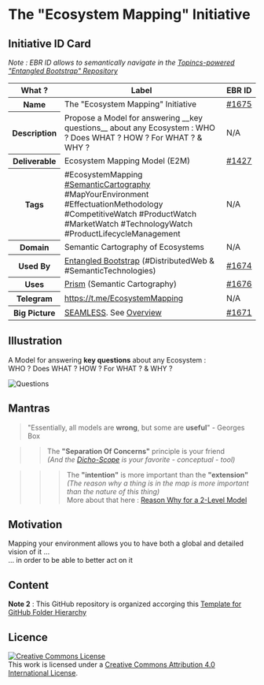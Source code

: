 The "Ecosystem Mapping" Initiative
==

Initiative ID Card
-
_Note : EBR ID allows to semantically navigate in the <a href="https://www.topincs.com/EntangledBootstrap/">Topincs-powered "Entangled Bootstrap" Repository</a>_

<table>
    <thead>
        <tr>
            <th>What ?</th>
            <th>Label</th>
            <th>EBR ID</th>
        </tr>
    </thead>
    <tbody>
    <tr>
            <th>Name</th>
            <td>The "Ecosystem Mapping" Initiative</td>
            <td><a href="https://www.topincs.com/EntangledBootstrap/1675">#1675</a></td>
        </tr>
        <tr>
            <th>Description</th>
            <td>Propose a Model for answering __key questions__ about any Ecosystem : WHO ? Does WHAT ? HOW ? For WHAT ? & WHY ?</td>
            <td>N/A</td>
        </tr>
        <tr>
            <th>Deliverable</th>
            <td>Ecosystem Mapping Model (E2M)</td>
            <td><a href="https://www.topincs.com/EntangledBootstrap/1427">#1427</a></td>
        </tr>
        <tr>
            <th>Tags</th>
            <td>#EcosystemMapping <a href="https://www.topincs.com/EntangledBootstrap/1667">#SemanticCartography</a> #MapYourEnvironment #EffectuationMethodology #CompetitiveWatch #ProductWatch #MarketWatch #TechnologyWatch #ProductLifecycleManagement</td>
            <td>N/A</td>
        </tr>
        <tr>
            <th>Domain</th>
            <td>Semantic Cartography of Ecosystems</td>
            <td>N/A</td>
        </tr>
        <tr>
            <th>Used By</th>
            <td><a href="https://github.com/iPlumb3r/EntangledBootstrap">Entangled Bootstrap</a> (#DistributedWeb & #SemanticTechnologies)</td>
            <td><a href="https://www.topincs.com/EntangledBootstrap/1674">#1674</a></td>
        </tr>
        <tr>
            <th>Uses</th>
            <td><a href="https://github.com/iPlumb3r/Prism">Prism</a> (Semantic Cartography)</td>
            <td><a href="https://www.topincs.com/EntangledBootstrap/1676">#1676</a></td>
        </tr>
        <tr>
            <th>Telegram</th>
            <td><a href="https://t.me/EcosystemMapping">https://t.me/EcosystemMapping</a></td>
            <td>N/A</td>
        </tr>
        <tr>
            <th>Big Picture</th>
            <td><a href="https://github.com/iPlumb3r/BigPicture">SEAMLESS</a>. See <a href="http://hubject.net/iPlumb3r/GitHub/BigPicture.html">Overview</a></td>
            <td><a href="https://www.topincs.com/EntangledBootstrap/1671">#1671</a></td>
        </tr>
    </tbody>
</table>

Illustration
-

A Model for answering __key questions__ about any Ecosystem :    
WHO ? Does WHAT ? HOW ? For WHAT ? & WHY ?

![Questions](https://github.com/iPlumb3r/EcosystemMappingModel/blob/master/images/Who-DoesWhat-How-ForWhat-Why.png)

Mantras
-
> "Essentially, all models are __wrong__, but some are __useful__" - Georges Box

>> The __"Separation Of Concerns"__ principle is your friend   
_(And the <a href="https://github.com/iPlumb3r/Dicho-Scope/blob/master/Introduction_EN.md">Dicho-Scope</a> is your favorite - conceptual - tool)_

>>> The __"intention"__ is more important than the __"extension"__   
_(The reason why a thing is in the map is more important than the nature of this thing)_   
More about that here : <a href="https://github.com/iPlumb3r/EcosystemMappingModel/blob/master/1_Semantic/ReasonWhyA2-LevelModel_EN.md">Reason Why for a 2-Level Model</a>

Motivation
-
Mapping your environment allows you to have both a global and detailed vision of it ...   
... in order to be able to better act on it

Content
-
__Note 2__ : This GitHub repository is organized accorging this <a href="https://github.com/iPlumb3r/BizApp-Spec-Methodo/blob/master/Template/FolderHierarchy.md">Template for GitHub Folder Hierarchy</a>


Licence 
-
<a rel="license" href="http://creativecommons.org/licenses/by/4.0/"><img alt="Creative Commons License" style="border-width:0" src="https://i.creativecommons.org/l/by/4.0/88x31.png" /></a><br />This work is licensed under a <a rel="license" href="http://creativecommons.org/licenses/by/4.0/">Creative Commons Attribution 4.0 International License</a>.

